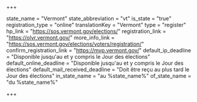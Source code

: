 +++

state_name = "Vermont"
state_abbreviation = "vt"
is_state = "true"
registration_type = "online"
translationKey = "Vermont"
type = "register"
hp_link = "https://sos.vermont.gov/elections/"
registration_link = "https://olvr.vermont.gov/"
more_info_link = "https://sos.vermont.gov/elections/voters/registration/"
confirm_registration_link = "https://mvp.vermont.gov/"
default_ip_deadline = "Disponible jusqu'au et y compris le Jour des élections"
default_online_deadline = "Disponible jusqu'au et y compris le Jour des élections"
default_mail_received_deadline = "Doit être reçu au plus tard le Jour des élections"
in_state_name = "au %state_name%"
of_state_name = "du %state_name%"

+++
